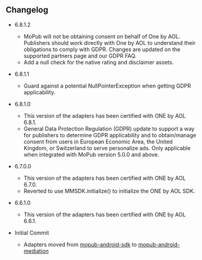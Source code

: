 ## Changelog
  * 6.8.1.2
    * MoPub will not be obtaining consent on behalf of One by AOL. Publishers should work directly with One by AOL to understand their obligations to comply with GDPR. Changes are updated on the supported partners page and our GDPR FAQ.
    * Add a null check for the native rating and disclaimer assets.

  * 6.8.1.1
    * Guard against a potential NullPointerException when getting GDPR applicability.

  * 6.8.1.0
    * This version of the adapters has been certified with ONE by AOL 6.8.1.
    * General Data Protection Regulation (GDPR) update to support a way for publishers to determine GDPR applicability and to obtain/manage consent from users in European Economic Area, the United Kingdom, or Switzerland to serve personalize ads. Only applicable when integrated with MoPub version 5.0.0 and above.

  * 6.7.0.0
    * This version of the adapters has been certified with ONE by AOL 6.7.0.
    * Reverted to use MMSDK.initialize() to initialize the ONE by AOL SDK.

  * 6.6.1.0
    * This version of the adapters has been certified with ONE by AOL 6.6.1.

  * Initial Commit
  	* Adapters moved from [mopub-android-sdk](https://github.com/mopub/mopub-android-sdk) to [mopub-android-mediation](https://github.com/mopub/mopub-android-mediation/)